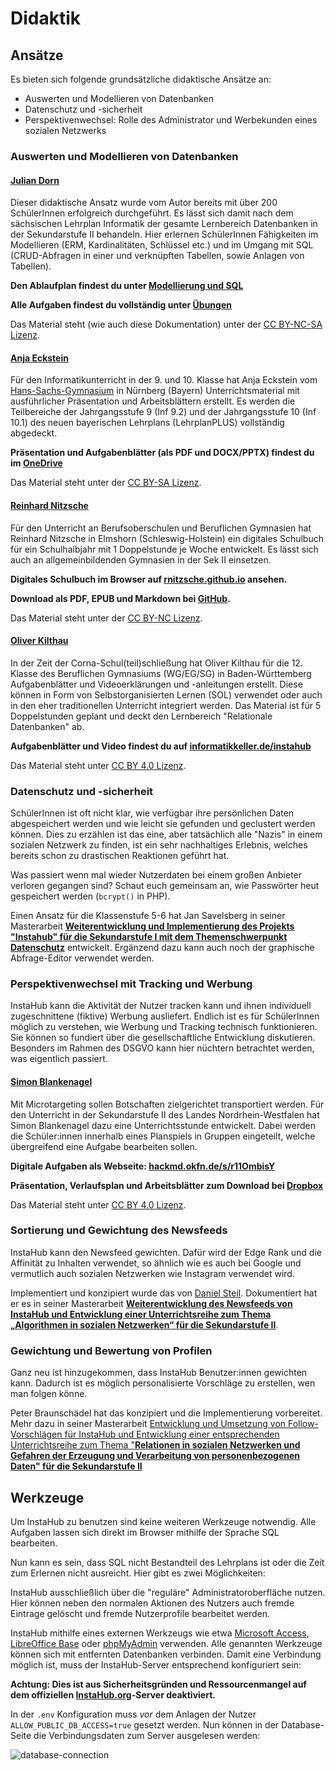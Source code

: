 # Didaktik

## Ansätze

Es bieten sich folgende grundsätzliche didaktische Ansätze an:

* Auswerten und Modellieren von Datenbanken
* Datenschutz und -sicherheit
* Perspektivenwechsel: Rolle des Administrator und Werbekunden eines sozialen Netzwerks

### Auswerten und Modellieren von Datenbanken 

#### [Julian Dorn](https://wi-wissen.de/)

Dieser didaktische Ansatz wurde vom Autor bereits mit über 200 SchülerInnen erfolgreich durchgeführt. Es lässt sich damit nach dem sächsischen Lehrplan Informatik der gesamte Lernbereich Datenbanken in der Sekundarstufe II behandeln. Hier erlernen SchülerInnen Fähigkeiten im Modellieren (ERM, Kardinalitäten, Schlüssel etc.) und im Umgang mit SQL (CRUD-Abfragen in einer und verknüpften Tabellen, sowie Anlagen von Tabellen).

**Den Ablaufplan findest du unter [Modellierung und SQL](didactic-modellierung-sql)**

**Alle Aufgaben findest du vollständig unter [Übungen](exercices)**

Das Material steht (wie auch diese Dokumentation) unter der [CC BY-NC-SA Lizenz](https://creativecommons.org/licenses/by-nc-sa/4.0/).

#### [Anja Eckstein](https://www.hans-sachs-gymnasium.de/unsere-schule/menschen-am-hsg/kollegium)

Für den Informatikunterricht in der 9. und 10. Klasse hat Anja Eckstein vom [Hans-Sachs-Gymnasium](https://www.hans-sachs-gymnasium.de/) in Nürnberg (Bayern) Unterrichtsmaterial mit ausführlicher Präsentation und Arbeitsblättern erstellt. Es werden die Teilbereiche der Jahrgangsstufe 9 (Inf 9.2) und der Jahrgangsstufe 10 (Inf 10.1) des neuen bayerischen Lehrplans (LehrplanPLUS) vollständig abgedeckt.

**Präsentation und Aufgabenblätter (als PDF und DOCX/PPTX) findest du im [OneDrive](https://1drv.ms/u/s!ApfPaKVWuCu4lgBenD4Yqg7cM9Nj?e=8307Ej)**

Das Material steht unter der [CC BY-SA Lizenz](https://creativecommons.org/licenses/by-sa/4.0/).

#### [Reinhard Nitzsche](https://twitter.com/RNitzsche2)

Für den Unterricht an Berufsoberschulen und Beruflichen Gymnasien hat Reinhard Nitzsche in Elmshorn (Schleswig-Holstein) ein digitales Schulbuch für ein Schulhalbjahr mit 1 Doppelstunde je Woche entwickelt. Es lässt sich auch an allgemeinbildenden Gymnasien in der Sek II einsetzen.

**Digitales Schulbuch im Browser auf [rnitzsche.github.io](https://rnitzsche.github.io/instahub-doc-de/#/) ansehen.**

**Download als PDF, EPUB und Markdown bei [GitHub](https://github.com/RNitzsche/instahub-doc-de).**

Das Material steht unter der [CC BY-NC Lizenz](https://creativecommons.org/licenses/by-nc/3.0/de/).

#### [Oliver Kilthau](https://informatikkeller.de/)

In der Zeit der Corna-Schul(teil)schließung hat Oliver Kilthau für die 12. Klasse des Beruflichen Gymnasiums (WG/EG/SG) in Baden-Württemberg Aufgabenblätter und Videoerklärungen und -anleitungen erstellt. Diese können in Form von Selbstorganisierten Lernen (SOL) verwendet oder auch in den eher traditionellen Unterricht integriert werden. Das Material ist für 5 Doppelstunden geplant und deckt den Lernbereich "Relationale Datenbanken" ab.

**Aufgabenblätter und Video findest du auf [informatikkeller.de/instahub](https://informatikkeller.de/instahub/)**

Das Material steht unter [CC BY 4.0 Lizenz](https://creativecommons.org/licenses/by/4.0/).

### Datenschutz und -sicherheit

SchülerInnen ist oft nicht klar, wie verfügbar ihre persönlichen Daten abgespeichert werden und wie leicht sie gefunden und geclustert werden können. Dies zu erzählen ist das eine, aber tatsächlich alle "Nazis" in einem sozialen Netzwerk zu finden, ist ein sehr nachhaltiges Erlebnis, welches bereits schon zu drastischen Reaktionen geführt hat.

Was passiert wenn mal wieder Nutzerdaten bei einem großen Anbieter verloren gegangen sind? Schaut euch gemeinsam an, wie Passwörter heut gespeichert werden (`bcrypt()` in PHP).

Einen Ansatz für die Klassenstufe 5-6 hat Jan Savelsberg in seiner Masterarbeit **[Weiterentwicklung und Implementierung des Projekts "Instahub" für die Sekundarstufe I mit dem Themenschwerpunkt Datenschutz](https://kola.opus.hbz-nrw.de/frontdoor/index/index/searchtype/authorsearch/author/Jan+Savelsberg/docId/1892/start/0/rows/10)** entwickelt. Ergänzend dazu kann auch noch der graphische Abfrage-Editor verwendet werden.

### Perspektivenwechsel mit Tracking und Werbung

InstaHub kann die Aktivität der Nutzer tracken kann und ihnen individuell zugeschnittene (fiktive) Werbung ausliefert. Endlich ist es für SchülerInnen möglich zu verstehen, wie Werbung und Tracking technisch funktionieren. Sie können so fundiert über die gesellschaftliche Entwicklung diskutieren. Besonders im Rahmen des DSGVO kann hier nüchtern betrachtet werden, was eigentlich passiert.

#### [Simon Blankenagel](https://twitter.com/Mathelehrer3)

Mit Microtargeting sollen Botschaften zielgerichtet transportiert werden. Für den Unterricht in der Sekundarstufe II des Landes Nordrhein-Westfalen hat Simon Blankenagel dazu eine Unterrichtsstunde entwickelt. Dabei werden die Schüler:innen innerhalb eines Planspiels in Gruppen eingeteilt, welche übergreifend eine Aufgabe bearbeiten sollen.

**Digitale Aufgaben als Webseite: [hackmd.okfn.de/s/r11OmbisY](https://hackmd.okfn.de/s/r11OmbisY)**

**Präsentation, Verlaufsplan und Arbeitsblätter zum Download bei [Dropbox](https://www.dropbox.com/sh/lk97neye2vw5ffy/AADu87Lzf7xKK8Dy8SSwmtZsa?dl=0)**

Das Material steht unter [CC BY 4.0 Lizenz](https://creativecommons.org/licenses/by/4.0/).

### Sortierung und Gewichtung des Newsfeeds

InstaHub kann den Newsfeed gewichten. Dafür wird der Edge Rank und die Affinität zu Inhalten verwendet, so ähnlich wie es auch bei Google und vermutlich auch sozialen Netzwerken wie Instagram verwendet wird.

Implementiert und konzipiert wurde das von [Daniel Steil](https://twitter.com/danistl8). Dokumentiert hat er es in seiner Masterarbeit **[Weiterentwicklung des Newsfeeds von InstaHub und Entwicklung einer Unterrichtsreihe zum Thema „Algorithmen in sozialen Netzwerken“ für die Sekundarstufe II](https://kola.opus.hbz-nrw.de/frontdoor/index/index/start/0/rows/10/sortfield/score/sortorder/desc/searchtype/simple/query/Steil/docId/2013)**. 

### Gewichtung und Bewertung von Profilen

Ganz neu ist hinzugekommen, dass InstaHub Benutzer:innen gewichten kann. Dadurch ist es möglich personalisierte  Vorschläge zu erstellen, wen man folgen könne.

Peter Braunschädel hat das konzipiert und die Implementierung vorbereitet. Mehr dazu in seiner Masterarbeit [Entwicklung und Umsetzung von Follow-Vorschlägen für InstaHub und Entwicklung einer entsprechenden Unterrichtsreihe zum Thema "**Relationen in sozialen Netzwerken und Gefahren der Erzeugung und Verarbeitung von personenbezogenen Daten" für die Sekundarstufe II**](https://kola.opus.hbz-nrw.de/frontdoor/index/index/searchtype/latest/rows/100/docId/2184/start/3)

## Werkzeuge

Um InstaHub zu benutzen sind keine weiteren Werkzeuge notwendig. Alle Aufgaben lassen sich direkt im Browser mithilfe der Sprache SQL bearbeiten. 

Nun kann es sein, dass SQL nicht Bestandteil des Lehrplans ist oder die Zeit zum Erlernen nicht ausreicht. Hier gibt es zwei Möglichkeiten:

InstaHub ausschließlich über die "reguläre" Administratoroberfläche nutzen. Hier können neben den normalen Aktionen des Nutzers auch fremde Eintrage gelöscht und fremde Nutzerprofile bearbeitet werden. 

InstaHub mithilfe eines externen Werkzeugs wie etwa [Microsoft Access](https://de.wikipedia.org/wiki/Microsoft_Access), [LibreOffice Base](https://de.libreoffice.org/discover/base/) oder [phpMyAdmin](https://de.wikipedia.org/wiki/PhpMyAdmin) verwenden. Alle genannten Werkzeuge können sich mit entfernten Datenbanken verbinden. Damit eine Verbindung möglich ist, muss der InstaHub-Server entsprechend konfiguriert sein:

**Achtung: Dies ist aus Sicherheitsgründen und Ressourcenmangel auf dem offiziellen [InstaHub.org](https://instahub.org/)-Server deaktiviert.**

In der `.env` Konfiguration muss *vor* dem Anlagen der Nutzer `ALLOW_PUBLIC_DB_ACCESS=true` gesetzt werden.  Nun können in der Database-Seite die Verbindungsdaten zum Server ausgelesen werden:

![database-connection](img/database-connection.png)

